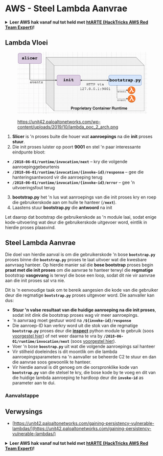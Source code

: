 # AWS - Steel Lambda Aanvrae

<details>

<summary><strong>Leer AWS hak vanaf nul tot held met</strong> <a href="https://training.hacktricks.xyz/courses/arte"><strong>htARTE (HackTricks AWS Red Team Expert)</strong></a><strong>!</strong></summary>

Ander maniere om HackTricks te ondersteun:

* As jy wil sien dat jou **maatskappy geadverteer word in HackTricks** of **HackTricks aflaai in PDF-formaat** Kyk na die [**INSKRYWINGSPLANNE**](https://github.com/sponsors/carlospolop)!
* Kry die [**amptelike PEASS & HackTricks swag**](https://peass.creator-spring.com)
* Ontdek [**Die PEASS Familie**](https://opensea.io/collection/the-peass-family), ons versameling van eksklusiewe [**NFTs**](https://opensea.io/collection/the-peass-family)
* **Sluit aan by die** 💬 [**Discord groep**](https://discord.gg/hRep4RUj7f) of die [**telegram groep**](https://t.me/peass) of **volg** ons op **Twitter** 🐦 [**@hacktricks\_live**](https://twitter.com/hacktricks\_live)**.**
* **Deel jou haktruuks deur PRs in te dien by die** [**HackTricks**](https://github.com/carlospolop/hacktricks) en [**HackTricks Cloud**](https://github.com/carlospolop/hacktricks-cloud) github repos.

</details>

## Lambda Vloei

<figure><img src="../../../../.gitbook/assets/image (152).png" alt=""><figcaption><p><a href="https://unit42.paloaltonetworks.com/wp-content/uploads/2019/10/lambda_poc_2_arch.png">https://unit42.paloaltonetworks.com/wp-content/uploads/2019/10/lambda_poc_2_arch.png</a></p></figcaption></figure>

1. **Slicer** is 'n proses buite die houer wat **aanroepings** na die **init** proses **stuur**.
2. Die init proses luister op poort **9001** en stel 'n paar interessante eindpunte bloot:
* **`/2018-06-01/runtime/invocation/next`** – kry die volgende aanroepinggebeurtenis
* **`/2018-06-01/runtime/invocation/{invoke-id}/response`** – gee die hanteringsantwoord vir die aanroeping terug
* **`/2018-06-01/runtime/invocation/{invoke-id}/error`** – gee 'n uitvoeringsfout terug
3. **bootstrap.py** het 'n lus wat aanroepings van die init proses kry en roep die gebruikerskode aan om hulle te hanteer (**`/next`**).
4. Laastens stuur **bootstrap.py** die **antwoord** na init

Let daarop dat bootstrap die gebruikerskode as 'n module laai, sodat enige kode-uitvoering wat deur die gebruikerskode uitgevoer word, eintlik in hierdie proses plaasvind.

## Steel Lambda Aanvrae

Die doel van hierdie aanval is om die gebruikerskode 'n bose **`bootstrap.py`** proses binne die **`bootstrap.py`** proses te laat uitvoer wat die kwesbare aanvraag hanteer. Op hierdie manier sal die **bose bootstrap** proses begin **praat met die init proses** om die aanvrae te hanteer terwyl die **regmatige** bootstrap **vasgevang** is terwyl die bose een loop, sodat dit nie vir aanvrae aan die init proses sal vra nie.&#x20;

Dit is 'n eenvoudige taak om te bereik aangesien die kode van die gebruiker deur die regmatige **`bootstrap.py`** proses uitgevoer word. Die aanvaller kan dus:

* **Stuur 'n valse resultaat van die huidige aanroeping na die init proses**, sodat init dink die bootstrap proses wag vir meer aanroepings.
* 'n aanvraag moet gestuur word na **`/${invoke-id}/response`**&#x20;
* Die aanroep-ID kan verkry word uit die stok van die regmatige **`bootstrap.py`** proses deur die [**inspect**](https://docs.python.org/3/library/inspect.html) python module te gebruik (soos [voorgestel hier](https://github.com/twistlock/lambda-persistency-poc/blob/master/poc/switch\_runtime.py)) of net weer daarna te vra by **`/2018-06-01/runtime/invocation/next`** (soos [voorgestel hier](https://github.com/Djkusik/serverless\_persistency\_poc/blob/master/gcp/exploit\_files/switcher.py)).
* Voer 'n bose **`boostrap.py`** uit wat die volgende aanroepings sal hanteer
* Vir stilheid doeleindes is dit moontlik om die lambda aanroepingsparameters na 'n aanvaller se beheerde C2 te stuur en dan die aanvrae soos gewoonlik te hanteer.
* Vir hierdie aanval is dit genoeg om die oorspronklike kode van **`bootstrap.py`** van die stelsel te kry, die bose kode by te voeg en dit van die huidige lambda aanroeping te hardloop deur die **`invoke-id`** as parameter aan te dui.

### Aanvalstappe



## Verwysings

* [https://unit42.paloaltonetworks.com/gaining-persistency-vulnerable-lambdas/](https://unit42.paloaltonetworks.com/gaining-persistency-vulnerable-lambdas/)

<details>

<summary><strong>Leer AWS hak vanaf nul tot held met</strong> <a href="https://training.hacktricks.xyz/courses/arte"><strong>htARTE (HackTricks AWS Red Team Expert)</strong></a><strong>!</strong></summary>

Ander maniere om HackTricks te ondersteun:

* As jy wil sien dat jou **maatskappy geadverteer word in HackTricks** of **HackTricks aflaai in PDF-formaat** Kyk na die [**INSKRYWINGSPLANNE**](https://github.com/sponsors/carlospolop)!
* Kry die [**amptelike PEASS & HackTricks swag**](https://peass.creator-spring.com)
* Ontdek [**Die PEASS Familie**](https://opensea.io/collection/the-peass-family), ons versameling van eksklusiewe [**NFTs**](https://opensea.io/collection/the-peass-family)
* **Sluit aan by die** 💬 [**Discord groep**](https://discord.gg/hRep4RUj7f) of die [**telegram groep**](https://t.me/peass) of **volg** ons op **Twitter** 🐦 [**@hacktricks\_live**](https://twitter.com/hacktricks\_live)**.**
* **Deel jou haktruuks deur PRs in te dien by die** [**HackTricks**](https://github.com/carlospolop/hacktricks) en [**HackTricks Cloud**](https://github.com/carlospolop/hacktricks-cloud) github repos.

</details>
